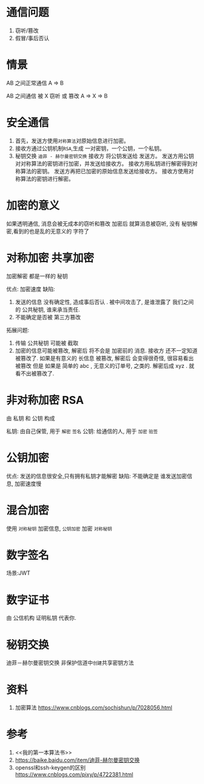 # 通信问题

1. 窃听/篡改
2. 假冒/事后否认

# 情景

AB 之间正常通信
A => B

AB 之间通信 被 X 窃听 或 篡改
A => X => B

# 安全通信

1. 首先，发送方使用`对称算法`对原始信息进行加密。
2. 接收方通过公钥机制`RSA`,生成 一对密钥，一个公钥，一个私钥。
3. 秘钥交换 `迪菲 - 赫尔曼密钥交换`
接收方 将公钥发送给 发送方。
发送方用公钥对对称算法的密钥进行加密，并发送给接收方。
接收方用私钥进行解密得到对称算法的密钥。
发送方再把已加密的原始信息发送给接收方。
接收方使用对称算法的密钥进行解密。

# 加密的意义

如果透明通信, 消息会被无成本的窃听和篡改
加密后 就算消息被窃听, 没有 秘钥解密,看到的也是乱的无意义的 字符了

# 对称加密 共享加密

加密解密 都是一样的 秘钥

优点: 加密速度
缺陷:  
1. 发送的信息 没有确定性, 造成事后否认 .  被中间攻击了,  是谁泄露了 我们之间的 公共秘钥, 谁来承当责任.
2. 不能确定是否被 第三方篡改

拓展问题:
1. 传输 公共秘钥 可能被  截取
2. 加密的信息可能被篡改,    解密后 将不会是 加密前的 消息.  接收方 还不一定知道被篡改了.
如果是有意义的 长信息 被篡改, 解密后 会变得很奇怪,  很容易看出被篡改
但是 如果是 简单的  abc , 无意义的订单号, 之类的.   解密后成  xyz . 就看不出被篡改了.

# 非对称加密 RSA

由 私钥 和 公钥 构成

私钥: 由自己保管, 用于 `解密` `签名`
公钥: 给通信的人, 用于 `加密` `验签`

# 公钥加密

优点: 发送的信息很安全,只有拥有私钥才能解密
缺陷: 不能确定是 谁发送加密信息,  加密速度慢

# 混合加密

使用 `对称秘钥` 加密信息,  `公钥加密` 加密 `对称秘钥`

# 数字签名

场景:JWT 


# 数字证书

由 公信机构 证明私钥 代表你.

# 秘钥交换
迪菲－赫尔曼密钥交换
非保护信道中`创建`共享密钥方法

# 资料
1. 加密算法 https://www.cnblogs.com/sochishun/p/7028056.html

# 参考
1. <<我的第一本算法书>>
2. https://baike.baidu.com/item/迪菲-赫尔曼密钥交换
3. openssl和ssh-keygen的区别
https://www.cnblogs.com/pixy/p/4722381.html
